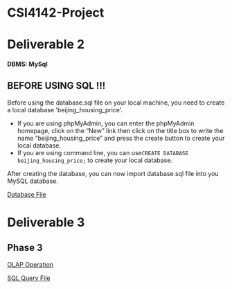 # CSI4142-Project

# Deliverable 2
#### DBMS: MySql

## BEFORE USING SQL !!!

Before using the database.sql file on your local machine, you need to create a local database 'beijing_housing_price'.

- If you are using phpMyAdmin, you can enter the phpMyAdmin homepage, click on the “New” link then
  click on the title box to write the name “beijing_housing_price” and press the create button to
  create your local database.
- If you are using command line, you can use`CREATE DATABASE beijing_housing_price;` to create your local database.

After creating the database, you can now import database.sql file into you MySQL database.

[Database File](\Deliverable%202\database.sql)

# Deliverable 3 

## Phase 3

[OLAP Operation](https://colab.research.google.com/drive/1Vy0zT7kaXjsAjm90bKWuWvnL0yCD92I7#scrollTo=D9bCChhVXYbK)

[SQL Query File](\Deliverable%203\sql.sql)

